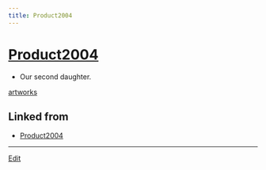 ```yaml
---
title: Product2004
---
```

# [Product2004](/Product2004)


* Our second daughter.



[artworks](/artworks)





## Linked from

* [Product2004](/Product2004)


----

[Edit](https://github.com/vitroid/vitroid.github.io/edit/master/MD/Product2004.md)


